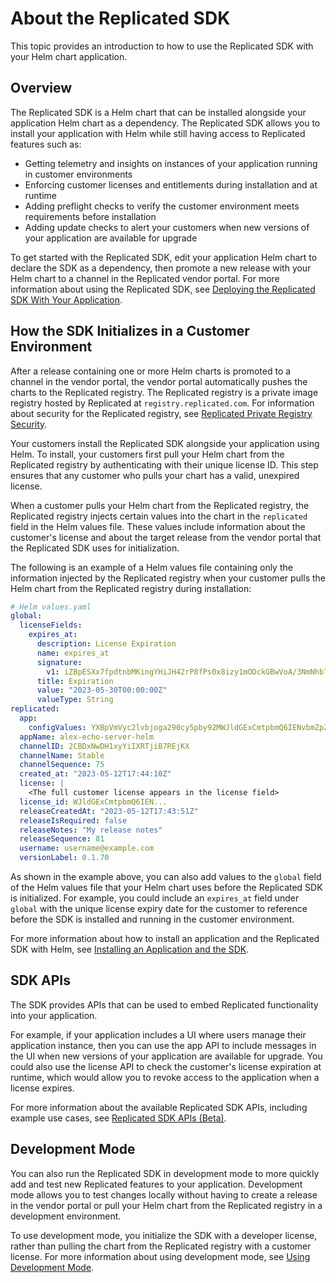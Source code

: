 # About the Replicated SDK

This topic provides an introduction to how to use the Replicated SDK with your Helm chart application.

## Overview

The Replicated SDK is a Helm chart that can be installed alongside your application Helm chart as a dependency. The Replicated SDK allows you to install your application with Helm while still having access to Replicated features such as:

* Getting telemetry and insights on instances of your application running in customer environments 
* Enforcing customer licenses and entitlements during installation and at runtime 
* Adding preflight checks to verify the customer environment meets requirements before installation 
* Adding update checks to alert your customers when new versions of your application are available for upgrade

To get started with the Replicated SDK, edit your application Helm chart to declare the SDK as a dependency, then promote a new release with your Helm chart to a channel in the Replicated vendor portal. For more information about using the Replicated SDK, see [Deploying the Replicated SDK With Your Application](/vendor/replicated-sdk-using).

## How the SDK Initializes in a Customer Environment

After a release containing one or more Helm charts is promoted to a channel in the vendor portal, the vendor portal automatically pushes the charts to the Replicated registry. The Replicated registry is a private image registry hosted by Replicated at `registry.replicated.com`. For information about security for the Replicated registry, see [Replicated Private Registry Security](packaging-private-registry-security).

Your customers install the Replicated SDK alongside your application using Helm. To install, your customers first pull your Helm chart from the Replicated registry by authenticating with their unique license ID. This step ensures that any customer who pulls your chart has a valid, unexpired license.

<!-- The following diagram shows how the Replicated SDK uses the customer license during installation to initialize in a customer environment:

![diagram of the replicated sdk in a custom environment](/images/sdk-overview-diagram.png)

As shown in the diagram above, the Replicated SDK is installed in a customer environment using a customer license ID. The SDK initializes using the Replicated License API to get license-specific entitlement information for the customer from the vendor portal. In the customer environment, your application APIs use Helm to query information about the environment.  -->

When a customer pulls your Helm chart from the Replicated registry, the Replicated registry injects certain values into the chart in the `replicated` field in the Helm values file. These values include information about the customer's license and about the target release from the vendor portal that the Replicated SDK uses for initialization.

The following is an example of a Helm values file containing only the information injected by the Replicated registry when your customer pulls the Helm chart from the Replicated registry during installation:

```yaml
# Helm values.yaml
global:
  licenseFields:
    expires_at:
      description: License Expiration
      name: expires_at
      signature:
        v1: iZBpESXx7fpdtnbMKingYHiJH42rP8fPs0x8izy1mODckGBwVoA/3NmNhbTty7gbibvvmw6rbsCEFvaKBTW4zoEWKicQ9hJWKVIWsYH27HYZghvRCxxz4akUxW5/BWsX5DTwfcEAyEUSUvgCo9ba9IYchvrQSEupHzG/r5LM/dKV4aojCqIodkdB+yZKyfm4xo4e9ZWtWyQgVVmzOlIPOwUspTi0GtUK3T99r/JkPd4od8q6CdkuNKDJ9lg2h5/TQSRrJtkp7DeJT1byUkELw4t2mTXMmNK/nMMl8u/TWt1rvKrR2KOBw1i+nFG5N8sfRbfyPOYSxbhR8CkXatnVKA==
      title: Expiration
      value: "2023-05-30T00:00:00Z"
      valueType: String
replicated:
  app:
    configValues: YXBpVmVyc2lvbjoga290cy5pby92MWJldGExCmtpbmQ6IENvbmZpZ1ZhbHVlcwpzcGVjOgogIHZhbHVlczoge30=
  appName: alex-echo-server-helm
  channelID: 2CBDxNwDH1xyYiIXRTjiB7REjKX
  channelName: Stable
  channelSequence: 75
  created_at: "2023-05-12T17:44:10Z"
  license: |
    <The full customer license appears in the license field>
  license_id: WJldGExCmtpbmQ6IEN...
  releaseCreatedAt: "2023-05-12T17:43:51Z"
  releaseIsRequired: false
  releaseNotes: "My release notes"
  releaseSequence: 81
  username: username@example.com
  versionLabel: 0.1.70
```

As shown in the example above, you can also add values to the `global` field of the Helm values file that your Helm chart uses before the Replicated SDK is initialized. For example, you could include an `expires_at` field under `global` with the unique license expiry date for the customer to reference before the SDK is installed and running in the customer environment.

For more information about how to install an application and the Replicated SDK with Helm, see [Installing an Application and the SDK](replicated-sdk-installing).

## SDK APIs 

The SDK provides APIs that can be used to embed Replicated functionality into your application.

For example, if your application includes a UI where users manage their application instance, then you can use the app API to include messages in the UI when new versions of your application are available for upgrade. You could also use the license API to check the customer's license expiration at runtime, which would allow you to revoke access to the application when a license expires.

For more information about the available Replicated SDK APIs, including example use cases, see [Replicated SDK APIs (Beta)](/reference/replicated-sdk-apis).

## Development Mode

You can also run the Replicated SDK in development mode to more quickly add and test new Replicated features to your application. Development mode allows you to test changes locally without having to create a release in the vendor portal or pull your Helm chart from the Replicated registry in a development environment.

To use development mode, you initialize the SDK with a developer license, rather than pulling the chart from the Replicated registry with a customer license. For more information about using development mode, see [Using Development Mode](replicated-sdk-development).